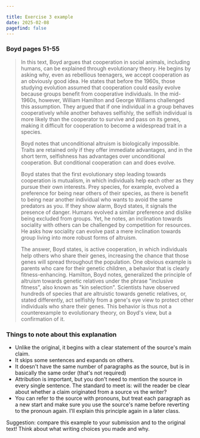 ```yaml
---

title: Exercise 3 example
date: 2025-02-08
pagefind: false
---
```


### Boyd pages 51-55

> In this text, Boyd argues that cooperation in social animals, including humans, can be explained through evolutionary theory. He begins by asking why, even as rebellious teenagers, we accept cooperation as an obviously good idea. He states that before the 1960s, those studying evolution assumed that cooperation could easily evolve because groups benefit from cooperative individuals. In the mid-1960s, however, William Hamilton and George Williams challenged this assumption. They argued that if one individual in a group behaves cooperatively while another behaves selfishly, the selfish individual is more likely than the cooperator to survive and pass on its genes, making it difficult for cooperation to become a widespread trait in a species.
>
> Boyd notes that unconditional altruism is biologically impossible. Traits are retained only if they offer immediate advantages, and in the short term, selfishness has advantages over unconditional cooperation. But conditional cooperation can and does evolve.
>
> Boyd states that the first evolutionary step leading towards cooperation is mutualism, in which individuals help each other as they pursue their own interests. Prey species, for example, evolved a preference for being near others of their species, as there is benefit to being near another individual who wants to avoid the same predators as you. If they show alarm, Boyd states, it signals the presence of danger. Humans evolved a similar preference and dislike being excluded from groups. Yet, he notes, an inclination towards sociality with others can be challenged by competition for resources. He asks how sociality can evolve past a mere inclination towards group living into more robust forms of altruism.
>
> The answer, Boyd states, is active cooperation, in which individuals help others who share their genes, increasing the chance that those genes will spread throughout the population. One obvious example is parents who care for their genetic children, a behavior that is clearly fitness-enhancing. Hamilton, Boyd notes, generalized the principle of altruism towards genetic relatives under the phrase "inclusive fitness", also known as "kin selection". Scientists have observed hundreds of species that are altruistic towards genetic relatives, or, stated differently, act selfishly from a gene's eye view to protect other individuals who share their genes. This behavior is thus not a counterexample to evolutionary theory, on Boyd's view, but a confirmation of it.

### Things to note about this explanation

- Unlike the original, it begins with a clear statement of the source's main claim.
- It skips some sentences and expands on others.
- It doesn't have the same number of paragraphs as the source, but is in basically the same order (that's not required)
- Attribution is important, but you don't need to mention the source in every single sentence. The standard to meet is: will the reader be clear about whether a claim originated from a source vs the writer?
- You can refer to the source with pronouns, but treat each paragraph as a new start and make sure you use the source's name before reverting to the pronoun again. I'll explain this principle again in a later class.

Suggestion: compare this example to your submission and to the original text! Think about what writing choices you made and why.
